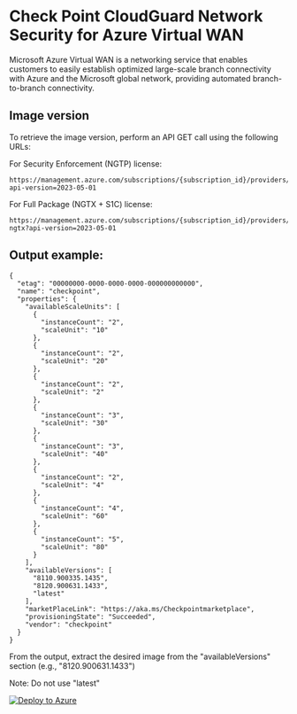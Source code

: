 # Check Point CloudGuard Network Security for Azure Virtual WAN


Microsoft Azure Virtual WAN is a networking service that enables customers to easily establish optimized large-scale branch connectivity with Azure and the Microsoft global network, providing automated branch-to-branch connectivity.


## Image version
To retrieve the image version, perform an API GET call using the following URLs:

For Security Enforcement (NGTP) license:
```
https://management.azure.com/subscriptions/{subscription_id}/providers/Microsoft.Network/networkVirtualApplianceSkus/checkpoint?api-version=2023-05-01
```

For Full Package (NGTX + S1C) license:
```
https://management.azure.com/subscriptions/{subscription_id}/providers/Microsoft.Network/networkVirtualApplianceSkus/checkpoint-ngtx?api-version=2023-05-01
```


## Output example:
```
{
  "etag": "00000000-0000-0000-0000-000000000000",
  "name": "checkpoint",
  "properties": {
    "availableScaleUnits": [
      {
        "instanceCount": "2",
        "scaleUnit": "10"
      },
      {
        "instanceCount": "2",
        "scaleUnit": "20"
      },
      {
        "instanceCount": "2",
        "scaleUnit": "2"
      },
      {
        "instanceCount": "3",
        "scaleUnit": "30"
      },
      {
        "instanceCount": "3",
        "scaleUnit": "40"
      },
      {
        "instanceCount": "2",
        "scaleUnit": "4"
      },
      {
        "instanceCount": "4",
        "scaleUnit": "60"
      },
      {
        "instanceCount": "5",
        "scaleUnit": "80"
      }
    ],
    "availableVersions": [
      "8110.900335.1435",
      "8120.900631.1433",
      "latest"
    ],
    "marketPlaceLink": "https://aka.ms/Checkpointmarketplace",
    "provisioningState": "Succeeded",
    "vendor": "checkpoint"
  }
}
```

From the output, extract the desired image from the "availableVersions" section (e.g., "8120.900631.1433")

Note: Do not use "latest"


<a href="https://portal.azure.com/#create/Microsoft.Template/uri/https%3A%2F%2Fraw.githubusercontent.com%2FCheckPointSW%2FCloudGuardIaaS%2Fmaster%2Fazure%2Ftemplates%2Fvwan-managed-app%2FmainTemplate.json">
 <img src="https://aka.ms/deploytoazurebutton" alt="Deploy to Azure" />
</a>
